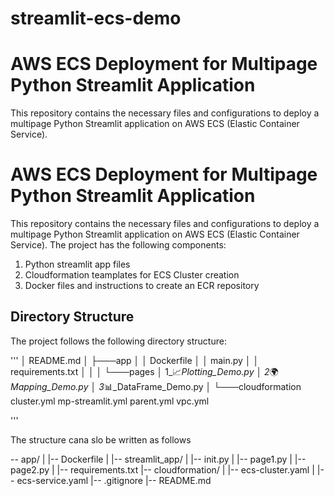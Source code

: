 # streamlit-ecs-demo
# AWS ECS Deployment for Multipage Python Streamlit Application

This repository contains the necessary files and configurations to deploy a multipage Python Streamlit application on AWS ECS (Elastic Container Service).

# AWS ECS Deployment for Multipage Python Streamlit Application

This repository contains the necessary files and configurations to deploy a multipage Python Streamlit application on AWS ECS (Elastic Container Service). 
The project has the following components:

1. Python streamlit app files
2. Cloudformation teamplates for ECS Cluster creation
3. Docker files and instructions to create an ECR repository


## Directory Structure

The project follows the following directory structure:

'''
│   README.md
│
├───app
│   │   Dockerfile
│   │   main.py
│   │   requirements.txt
│   │
│   └───pages
│           1_📈_Plotting_Demo.py
│           2_🌍_Mapping_Demo.py
│           3_📊_DataFrame_Demo.py
│
└───cloudformation
        cluster.yml
        mp-streamlit.yml
        parent.yml
        vpc.yml

'''


The structure cana slo be written as follows

-- app/
| |-- Dockerfile
| |-- streamlit_app/
| |-- init.py
| |-- page1.py
| |-- page2.py
| |-- requirements.txt
|-- cloudformation/
| |-- ecs-cluster.yaml
| |-- ecs-service.yaml
|-- .gitignore
|-- README.md



